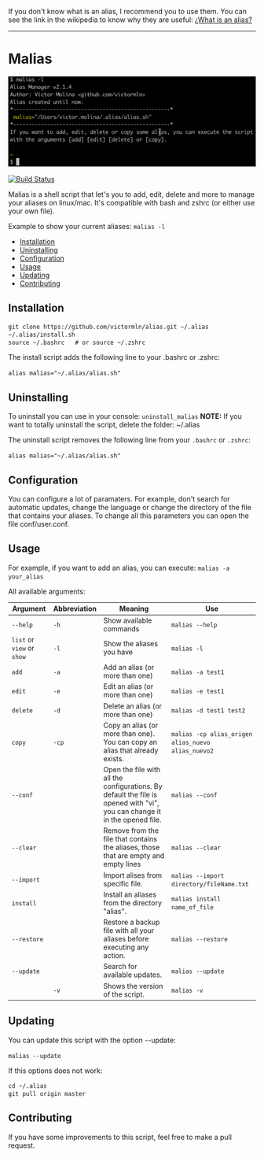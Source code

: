 If you don't know what is an alias, I recommend you to use them. You can see the link in the wikipedia to know why they are useful: <a href="https://en.wikipedia.org/wiki/Alias_(command)" target="_blank">¿What is an alias?</a>
___

# Malias

![](images/malias_list.gif)

[![Build Status](https://travis-ci.org/victormln/alias.svg?branch=master)](https://travis-ci.org/victormln/alias)

Malias is a shell script that let's you to add, edit, delete and more to manage your aliases on linux/mac. It's compatible with bash and zshrc (or either use your own file).

Example to show your current aliases:
`malias -l`

- [Installation](#installation)
- [Uninstalling](#uninstalling)
- [Configuration](#configuration)
- [Usage](#usage)
- [Updating](#updating)
- [Contributing](#contributing)

## Installation

```shell
git clone https://github.com/victormln/alias.git ~/.alias
~/.alias/install.sh
source ~/.bashrc   # or source ~/.zshrc
```

The install script adds the following line to your .bashrc or .zshrc:

`alias malias="~/.alias/alias.sh"`

## Uninstalling

To uninstall you can use in your console:
`uninstall_malias`
**NOTE:** If you want to totally uninstall the script, delete the folder:
~/.alias

The uninstall script removes the following line from your `.bashrc` or
`.zshrc`:

`alias malias="~/.alias/alias.sh"`

## Configuration

You can configure a lot of paramaters. For example, don't search for automatic updates, change the language or change the directory of the file that contains your aliases. To change all this parameters you can open the file conf/user.conf.

## Usage

For example, if you want to add an alias, you can execute:
`malias -a your_alias`

All available arguments:

|Argument           |Abbreviation|Meaning                                   |Use|
| ------------- | ---- | ---------------------------------------- |----------|
|`--help`       |`-h`     | Show available commands         |`malias --help`  |
|`list` or `view` or `show` |`-l`  | Show the aliases you have             |`malias -l`    |
|`add`     |`-a`  | Add an alias (or more than one)   |`malias -a test1`      |
|`edit`     |`-e`  | Edit an alias (or more than one)   |`malias -e test1`      |
|`delete`     |`-d`  | Delete an alias (or more than one)   |`malias -d test1 test2`      |
|`copy`     |`-cp`  | Copy an alias (or more than one). You can copy an alias that already exists.   |`malias -cp alias_origen alias_nuevo alias_nuevo2`      |
|`--conf`     |  | Open the file with all the configurations. By default the file is opened with "vi", you can change it in the opened file.  |`malias --conf`      |.
|`--clear`     |  | Remove from the file that contains the aliases, those that are empty and empty lines  |`malias --clear`      |
|`--import`     |  | Import alises from specific file.  |`malias --import directory/fileName.txt`      |
|`install`     |  | Install an aliases from the directory "alias".  |`malias install name_of_file`      |
|`--restore`     |  | Restore a backup file with all your aliases before executing any action.  |`malias --restore`      |
|`--update`     |  | Search for available updates.  |`malias --update`      |
|     |`-v`  | Shows the version of the script.  |`malias -v`      |


## Updating

You can update this script with the option --update:

`malias --update`

If this options does not work:
```shell
cd ~/.alias
git pull origin master
```


## Contributing

If you have some improvements to this script, feel free to make a pull request.